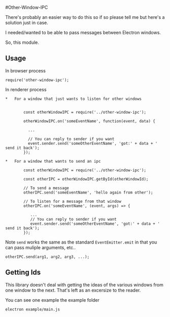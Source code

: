 #Other-Window-IPC

There's probably an easier way to do this so if so please tell me but
here's a solution just in case.

I needed/wanted to be able to pass messages between Electron windows.

So, this module.

## Usage

In browser process

    require('other-window-ipc');

In renderer process

    *   For a window that just wants to listen for other windows


            const otherWindowIPC = require('../other-window-ipc');

            otherWindowIPC.on('someEventName', function(event, data) {

              ...

              // You can reply to sender if you want
              event.sender.send('someOtherEventName', 'got:' + data + ' send it back');
            });

    *   For a window that wants to send an ipc

            const otherWindowIPC = require('../other-window-ipc');

            const otherIPC = otherWindowIPC.getById(otherWindowId);

            // To send a message
            otherIPC.send('someEventName', 'hello again from other');

            // To listen for a message from that window
            otherIPC.on('someEventName', (event, args) => {

               ...
               // You can reply to sender if you want
               event.sender.send('someOtherEventName', 'got:' + data + ' send it back');
            });

Note `send` works the same as the standard `EventEmitter.emit` in that you
can pass muliple arguments, etc..

    otherIPC.send(arg1, arg2, arg3, ...);

## Getting Ids

This library doesn't deal with getting the ideas of the various windows from
one window to the next. That's left as an excersize to the reader.

You can see one example the example folder

    electron example/main.js


